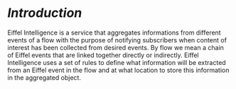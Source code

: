 
# _Introduction_

Eiffel Intelligence is a service that aggregates informations from different events of a flow with the purpose of notifying subscribers when content of interest has been collected from desired events. By flow we mean a chain of Eiffel events that are linked together directly or indirectly. Eiffel Intelligence uses a set of rules to define what information will be extracted from an Eiffel event in the flow and at what location to store this information in the aggregated object.
